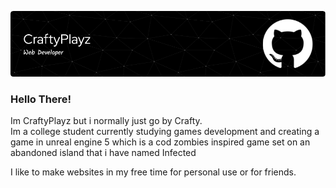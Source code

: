 ![alt text](https://github.com/CraftyPlayz/CraftyPlayz/blob/main/images/Github%20Banner.png?raw=true)
### Hello There!
<!--general kenobi-->
Im CraftyPlayz but i normally just go by Crafty.  
Im a college student currently studying games development and creating a game in unreal engine 5 which is a cod zombies inspired game set on an abandoned island that i have named Infected

I like to make websites in my free time for personal use or for friends.
